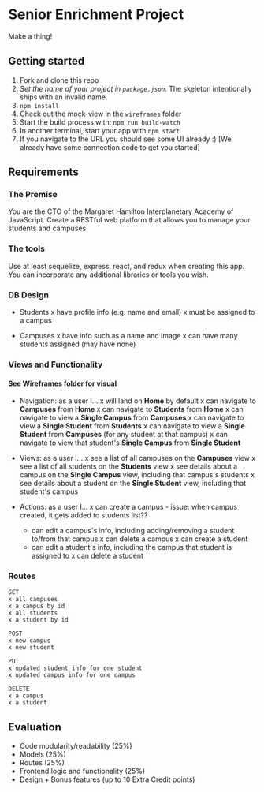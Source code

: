 # Senior Enrichment Project

Make a thing!

## Getting started

1. Fork and clone this repo
2. *Set the name of your project in `package.json`*. The skeleton intentionally ships with an invalid name.
3. `npm install`
4. Check out the mock-view in the `wireframes` folder
5. Start the build process with: `npm run build-watch`
6. In another terminal, start your app with `npm start`
7. If you navigate to the URL you should see some UI already :) [We already have some connection code to get you started]

## Requirements

### The Premise

You are the CTO of the Margaret Hamilton Interplanetary Academy of JavaScript. Create a RESTful web platform that allows you to manage your students and campuses.

### The tools

Use at least sequelize, express, react, and redux when creating this app. You can incorporate any additional libraries or tools you wish.

### DB Design

- Students
  x have profile info (e.g. name and email)
  x must be assigned to a campus

- Campuses
  x have info such as a name and image
  x can have many students assigned (may have none)

### Views and Functionality
#### See Wireframes folder for visual

- Navigation: as a user I...
  x will land on **Home** by default
  x can navigate to **Campuses** from **Home**
  x can navigate to **Students** from **Home**
  x can navigate to view a **Single Campus** from **Campuses**
  x can navigate to view a **Single Student** from **Students**
  x can navigate to view a **Single Student** from **Campuses** (for any student at that campus)
  x can navigate to view that student's **Single Campus** from **Single Student**

- Views: as a user I...
  x see a list of all campuses on the **Campuses** view
  x see a list of all students on the **Students** view
  x see details about a campus on the **Single Campus** view, including that campus's students
  x see details about a student on the **Single Student** view, including that student's campus

- Actions: as a user I...
  x can create a campus - issue: when campus created, it gets added to students list??
  * can edit a campus's info, including adding/removing a student to/from that campus
  x can delete a campus
  x can create a student
  * can edit a student's info, including the campus that student is assigned to
  x can delete a student

### Routes

```
GET
x all campuses
x a campus by id
x all students
x a student by id
```

```
POST
x new campus
x new student
```

```
PUT
x updated student info for one student
x updated campus info for one campus
```

```
DELETE
x a campus
x a student
```

## Evaluation

- Code modularity/readability (25%)
- Models (25%)
- Routes (25%)
- Frontend logic and functionality (25%)
- Design + Bonus features (up to 10 Extra Credit points)
